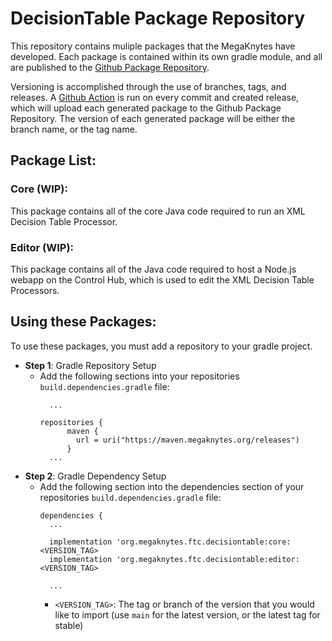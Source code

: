 # DecisionTable Package Repository
This repository contains muliple packages that the MegaKnytes have developed. Each package is contained within its own gradle module, and all are published to the [Github Package Repository](https://github.com/orgs/MegaKnytes/packages).

Versioning is accomplished through the use of branches, tags, and releases. A [Github Action](.github/workflows/gradle-publish.yml) is run on every commit and created release, which will upload each generated package to the Github Package Repository. The version of each generated package will be either the branch name, or the tag name.


## Package List:
### Core (WIP):
This package contains all of the core Java code required to run an XML Decision Table Processor.
### Editor (WIP):
This package contains all of the Java code required to host a Node.js webapp on the Control Hub, which is used to edit the XML Decision Table Processors.


## Using these Packages:
To use these packages, you must add a repository to your gradle project.

- **Step 1**: Gradle Repository Setup
    - Add the following sections into your repositories `build.dependencies.gradle` file:
        ```
          ...
  
        repositories {
              maven {
                url = uri("https://maven.megaknytes.org/releases")
              }
          ...
        ```
- **Step 2**: Gradle Dependency Setup
    - Add the following section into the dependencies section of your repositories `build.dependencies.gradle` file:
        ```
        dependencies {
          ...
        
          implementation 'org.megaknytes.ftc.decisiontable:core:<VERSION_TAG>
          implementation 'org.megaknytes.ftc.decisiontable:editor:<VERSION_TAG>
        
          ...
        ```
        - `<VERSION_TAG>`: The tag or branch of the version that you would like to import (use `main` for the latest version, or the latest tag for stable)
